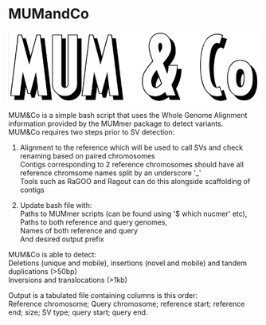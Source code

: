 # MUMandCo
![alt text](https://github.com/SAMtoBAM/MUMandCo/blob/master/MUM%26Co.png)

MUM&Co is a simple bash script that uses the Whole Genome Alignment information provided by the MUMmer package to detect variants. <br/>
MUM&Co requires two steps prior to SV detection:

1. Alignment to the reference which will be used to call SVs and check renaming based on paired chromosomes <br/>
Contigs corresponding to 2 reference chromosomes should have all reference chromsome names split by an underscore '_' <br/> 
Tools such as RaGOO and Ragout can do this alongside scaffolding of contigs

2. Update bash file with: <br/> 
Paths to MUMmer scripts (can be found using '$ which  nucmer' etc), <br/>
Paths to both reference and query genomes, <br/>
Names of both reference and query <br/>
And desired output prefix

MUM&Co is able to detect: <br/>
Deletions (unique and mobile), insertions (novel and mobile) and tandem duplications (>50bp) <br/>
Inversions and translocations (>1kb)

Output is a tabulated file containing columns is this order: <br/>
Reference chromosome; Query chromosome; reference start; reference end; size; SV type; query start; query end.
